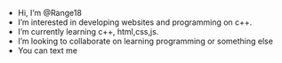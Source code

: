 - Hi, I’m @Range18
- I’m interested in developing websites and programming on c++.
- I’m currently learning c++, html,css,js.
- I’m looking to collaborate on learning programming or something else
- You can text me


<!---
Range18/Range18 is a ✨ special ✨ repository because its `README.md` (this file) appears on your GitHub profile.
You can click the Preview link to take a look at your changes.
--->
